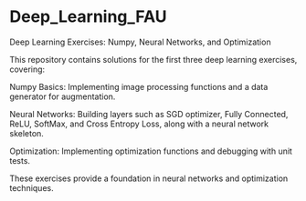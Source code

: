 # Deep_Learning_FAU
Deep Learning Exercises: Numpy, Neural Networks, and Optimization

This repository contains solutions for the first three deep learning exercises, covering:

Numpy Basics: Implementing image processing functions and a data generator for augmentation.

Neural Networks: Building layers such as SGD optimizer, Fully Connected, ReLU, SoftMax, and Cross Entropy Loss, along with a neural network skeleton.

Optimization: Implementing optimization functions and debugging with unit tests.

These exercises provide a foundation in neural networks and optimization techniques.
